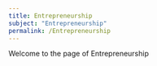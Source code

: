 ```yaml
---
title: Entrepreneurship
subject: "Entrepreneurship"
permalink: /Entrepreneurship
---
```


Welcome to the page of Entrepreneurship
